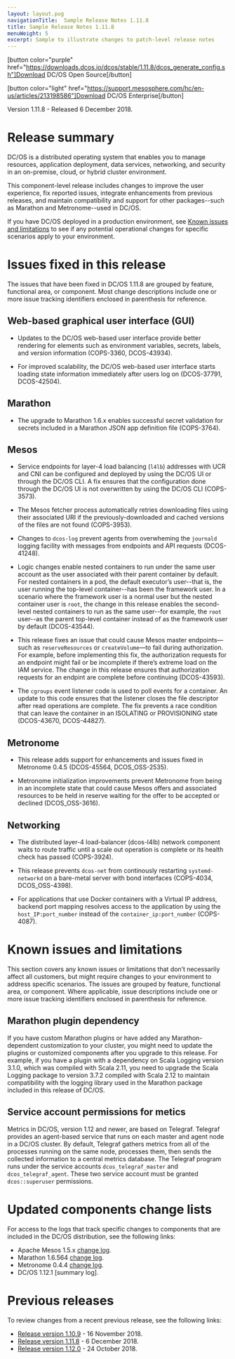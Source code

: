 ```yaml
---
layout: layout.pug
navigationTitle:  Sample Release Notes 1.11.8
title: Sample Release Notes 1.11.8
menuWeight: 5
excerpt: Sample to illustrate changes to patch-level release notes
---
```


[button color="purple" href="https://downloads.dcos.io/dcos/stable/1.11.8/dcos_generate_config.sh"]Download DC/OS Open Source[/button]

[button color="light" href="https://support.mesosphere.com/hc/en-us/articles/213198586"]Download DC/OS Enterprise[/button]

Version 1.11.8 - Released 6 December 2018. 

# Release summary
DC/OS is a distributed operating system that enables you to manage resources, application deployment, data services, networking, and security in an on-premise, cloud, or hybrid cluster environment. 

This component-level release includes changes to improve the user experience, fix reported issues, integrate enhancements from previous releases, and maintain compatibility and support for other packages--such as Marathon and Metronome--used in DC/OS.

If you have DC/OS deployed in a production environment, see [Known issues and limitations](#known-issues) to see if any potential operational changes for specific scenarios apply to your environment.

# Issues fixed in this release
The issues that have been fixed in DC/OS 1.11.8 are grouped by feature, functional area, or component. Most change descriptions include one or more issue tracking identifiers enclosed in parenthesis for reference.

## Web-based graphical user interface (GUI)
- Updates to the DC/OS web-based user interface provide better rendering for elements such as environment variables, secrets, labels, and version information (COPS-3360, DCOS-43934). 

- For improved scalability, the DC/OS web-based user interface starts loading state information immediately after users log on (DCOS-37791, DCOS-42504).

## Marathon
- The upgrade to Marathon 1.6.x enables successful secret validation for secrets included in a Marathon JSON app definition file (COPS-3764).

## Mesos
- Service endpoints for layer-4 load balancing (`l4lb`) addresses with UCR and CNI can be configured and deployed by using the DC/OS UI or through the DC/OS CLI. A fix ensures that the configuration done through the DC/OS UI is not overwritten by using the DC/OS CLI (COPS-3573).

- The Mesos fetcher process automatically retries downloading files using their associated URI if the previously-downloaded and cached versions of the files are not found (COPS-3953).

- Changes to `dcos-log` prevent agents from overwheming the `journald ` logging facility with messages from endpoints and API requests (DCOS-41248).

- Logic changes enable nested containers to run under the same user account as the user associated with their parent container by default. For nested containers in a pod, the default executor’s user--that is, the user running the top-level container--has been the framework user. In a scenario where the framework user is a normal user but the nested container user is `root`, the change in this release enables the second-level nested containers to run as the same user--for example, the `root` user--as the parent top-level container instead of as the framework user by default (DCOS-43544).

- This release fixes an issue that could cause Mesos master endpoints—such as `reserveResources` or `createVolume`—to fail during authorization. For example, before implementing this fix, the authorization requests for an endpoint might fail or be incomplete if there’s extreme load on the IAM service. The change in this release ensures that authorization requests for an endpint are complete before continuing (DCOS-43593).

- The `cgroups` event listener code is used to poll events for a container. An update to this code ensures that the listener closes the file descriptor after read operations are complete. The fix prevents a race condition that can leave the container in an ISOLATING or PROVISIONING state (DCOS-43670, DCOS-44827).

## Metronome
- This release adds support for enhancements and issues fixed in Metronome 0.4.5 (DCOS-45564, DCOS_OSS-2535).

- Metronome initialization improvements prevent Metronome from being in an incomplete state that could cause Mesos offers and associated resources to be held in reserve waiting for the offer to be accepted or declined (DCOS_OSS-3616).

## Networking
- The distributed layer-4 load-balancer (dcos-l4lb) network component waits to route traffic until a scale out operation is complete or its health check has passed (COPS-3924).

- This release prevents `dcos-net` from continously restarting `systemd-networkd` on a bare-metal server with bond interfaces (COPS-4034, DCOS_OSS-4398).

- For applications that use Docker containers with a Virtual IP address, backend port mapping resolves access to the application by using the `host_IP:port_number` instead of the `container_ip:port_number` (COPS-4087).

# Known issues and limitations
This section covers any known issues or limitations that don’t necessarily affect all customers, but might require changes to your environment to address specific scenarios. The issues are grouped by feature, functional area, or component. Where applicable, issue descriptions include one or more issue tracking identifiers enclosed in parenthesis for reference.

## Marathon plugin dependency
If you have custom Marathon plugins or have added any Marathon-dependent customization to your cluster, you might need to update the plugins or customized components after you upgrade to this release. For example, if you have a plugin with a dependency on Scala Logging version 3.1.0, which was compiled with Scala 2.11, you need to upgrade the Scala Logging package to version 3.7.2 compiled with Scala 2.12 to maintain compatibility with the logging library used in the Marathon package included in this release of DC/OS.

## Service account permissions for metics
Metrics in DC/OS, version 1.12 and newer, are based on Telegraf. Telegraf provides an agent-based service that runs on each master and agent node in a DC/OS cluster. By default, Telegraf gathers metrics from all of the processes running on the same node, processes them, then sends the collected information to a central metrics database. The  Telegraf program runs under the service accounts `dcos_telegraf_master` and `dcos_telegraf_agent`. These two service account must be granted `dcos::superuser` permissions.

# Updated components change lists
For access to the logs that track specific changes to components that are included in the DC/OS distribution, see the following links:
- Apache Mesos 1.5.x [change log](https://github.com/apache/mesos/blob/b97f0ba29d40a279dec00ffe51512e3b5a146049/CHANGELOG).
- Marathon 1.6.564 [change log](https://github.com/mesosphere/marathon/blob/48bfd6000c544df5ae03de04b42b019d5e9dbd4b/changelog.md).
- Metronome 0.4.4 [change log](https://github.com/dcos/metronome/blob/22945457c7cb10cb14d575ceeb137edd8158ba3c/changelog.md).
- DC/OS 1.12.1 [summary log].

# Previous releases
To review changes from a recent previous release, see the following links:
- [Release version 1.10.9](https://docs.mesosphere.com/1.10/release-notes/1.10.9/) - 16 November 2018.
- [Release version 1.11.8](https://docs.mesosphere.com/1.11/release-notes/1.11.8/) - 6 December 2018.
- [Release version 1.12.0](https://docs.mesosphere.com/1.12/release-notes/1.12.0/) - 24 October 2018.
